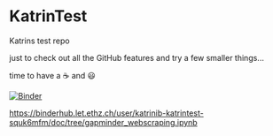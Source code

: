 # KatrinTest
Katrins test repo

just to check out all the GitHub features and try a few smaller things...

time to have a ☕ and 😃


[![Binder](https://binder.let.ethz.ch/badge_logo.svg)](https://binder.let.ethz.ch/v2/gh/KatrinIB/KatrinTest/main?labpath=gapminder_webscraping.ipynb)

https://binderhub.let.ethz.ch/user/katrinib-katrintest-squk6mfm/doc/tree/gapminder_webscraping.ipynb
